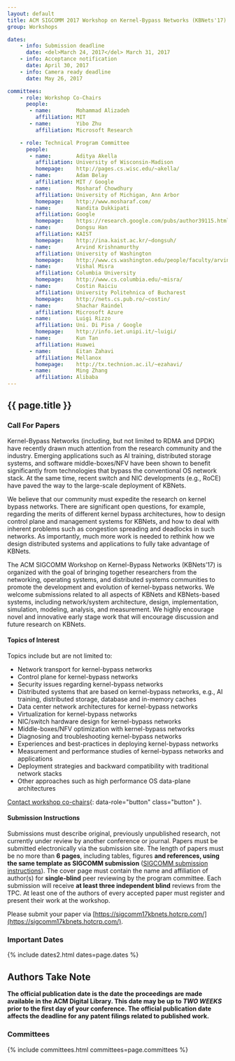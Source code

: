 ```yaml
---
layout: default
title: ACM SIGCOMM 2017 Workshop on Kernel-Bypass Networks (KBNets'17)
group: Workshops

dates:
    - info: Submission deadline
      date: <del>March 24, 2017</del> March 31, 2017
    - info: Acceptance notification
      date: April 30, 2017
    - info: Camera ready deadline
      date: May 26, 2017

committees:
    - role: Workshop Co-Chairs
      people:
       - name:        Mohammad Alizadeh
         affiliation: MIT
       - name:        Yibo Zhu
         affiliation: Microsoft Research

    - role: Technical Program Committee
      people:
       - name:        Aditya Akella
         affiliation: University of Wisconsin-Madison
         homepage:    http://pages.cs.wisc.edu/~akella/
       - name:        Adam Belay
         affiliation: MIT / Google
       - name:        Mosharaf Chowdhury
         affiliation: University of Michigan, Ann Arbor
         homepage:    http://www.mosharaf.com/
       - name:        Nandita Dukkipati
         affiliation: Google
         homepage:    https://research.google.com/pubs/author39115.html
       - name:        Dongsu Han
         affiliation: KAIST
         homepage:    http://ina.kaist.ac.kr/~dongsuh/
       - name:        Arvind Krishnamurthy
         affiliation: University of Washington
         homepage:    http://www.cs.washington.edu/people/faculty/arvind
       - name:        Vishal Misra
         affiliation: Columbia University
         homepage:    http://www.cs.columbia.edu/~misra/
       - name:        Costin Raiciu
         affiliation: University Politehnica of Bucharest
         homepage:    http://nets.cs.pub.ro/~costin/
       - name:        Shachar Raindel
         affiliation: Microsoft Azure
       - name:        Luigi Rizzo
         affiliation: Uni. Di Pisa / Google
         homepage:    http://info.iet.unipi.it/~luigi/
       - name:        Kun Tan
         affiliation: Huawei
       - name:        Eitan Zahavi
         affiliation: Mellanox
         homepage:    http://tx.technion.ac.il/~ezahavi/
       - name:        Ming Zhang
         affiliation: Alibaba
---
```


## {{ page.title }}

### Call For Papers

Kernel-Bypass Networks (including, but not limited to RDMA and DPDK) have recently drawn much attention from the research community and the industry. Emerging applications such as AI training, distributed storage systems, and software middle-boxes/NFV have been shown to benefit significantly from technologies that bypass the conventional OS network stack. At the same time, recent switch and NIC developments (e.g., RoCE) have paved the way to the large-scale deployment of KBNets.

We believe that our community must expedite the research on kernel bypass networks. There are significant open questions, for example, regarding the merits of different kernel bypass architectures, how to design control plane and management systems for KBNets, and how to deal with inherent problems such as congestion spreading and deadlocks in such networks. As importantly, much more work is needed to rethink how we design distributed systems and applications to fully take advantage of KBNets.

The ACM SIGCOMM Workshop on Kernel-Bypass Networks (KBNets’17) is organized with the goal of bringing together researchers from the networking, operating systems, and distributed systems communities to promote the development and evolution of kernel-bypass networks. We welcome submissions related to all aspects of KBNets and KBNets-based systems, including network/system architecture, design, implementation, simulation, modeling, analysis, and measurement. We highly encourage novel and innovative early stage work that will encourage discussion and future research on KBNets.

#### Topics of Interest

Topics include but are not limited to:

- Network transport for kernel-bypass networks
- Control plane for kernel-bypass networks
- Security issues regarding kernel-bypass networks
- Distributed systems that are based on kernel-bypass networks, e.g., AI training, distributed storage, database and in-memory caches
- Data center network architectures for kernel-bypass networks
- Virtualization for kernel-bypass networks
- NIC/switch hardware design for kernel-bypass networks
- Middle-boxes/NFV optimization with kernel-bypass networks
- Diagnosing and troubleshooting kernel-bypass networks
- Experiences and best-practices in deploying kernel-bypass networks
- Measurement and performance studies of kernel-bypass networks and applications
- Deployment strategies and backward compatibility with traditional network stacks
- Other approaches such as high performance OS data-plane architectures


[Contact workshop co-chairs](mailto:alizadeh@csail.mit.edu,yibzh@microsoft.com?subject=[KBNets'17]){: data-role="button" class="button" }.

#### Submission Instructions

Submissions must describe original, previously unpublished research, not currently under review by another conference or journal. Papers must be submitted electronically via the submission site. The length of papers must be no more than **6 pages**, including tables, figures __<red>and references, using the same template as SIGCOMM submission</red>__ ([SIGCOMM submission instructions](submission.html)).  The cover page must contain the name and affiliation of author(s) for **single-blind** peer reviewing by the program committee. Each submission will receive **at least three independent blind** reviews from the TPC. At least one of the authors of every accepted paper must register and present their work at the workshop.

Please submit your paper via [https://sigcomm17kbnets.hotcrp.com/](https://sigcomm17kbnets.hotcrp.com/).

### Important Dates

{% include dates2.html dates=page.dates %}

## Authors Take Note

**The official publication date is the date the proceedings are made available in the ACM Digital Library. This date may be up to *TWO WEEKS* prior to the first day of your conference. The official publication date affects the deadline for any patent filings related to published work.**

### Committees

{% include committees.html committees=page.committees %}
